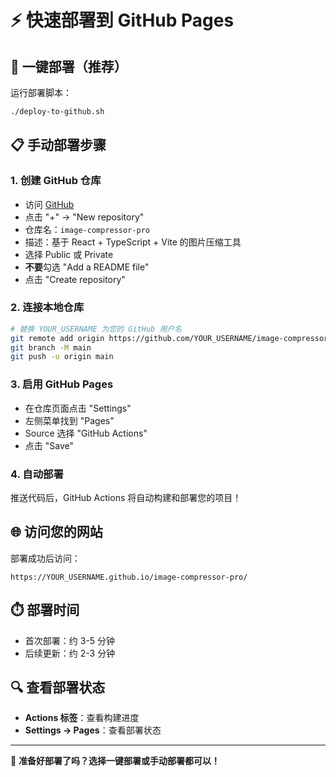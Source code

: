 # ⚡ 快速部署到 GitHub Pages

## 🎯 一键部署（推荐）

运行部署脚本：
```bash
./deploy-to-github.sh
```

## 📋 手动部署步骤

### 1. 创建 GitHub 仓库
- 访问 [GitHub](https://github.com)
- 点击 "+" → "New repository"
- 仓库名：`image-compressor-pro`
- 描述：基于 React + TypeScript + Vite 的图片压缩工具
- 选择 Public 或 Private
- **不要**勾选 "Add a README file"
- 点击 "Create repository"

### 2. 连接本地仓库
```bash
# 替换 YOUR_USERNAME 为您的 GitHub 用户名
git remote add origin https://github.com/YOUR_USERNAME/image-compressor-pro.git
git branch -M main
git push -u origin main
```

### 3. 启用 GitHub Pages
- 在仓库页面点击 "Settings"
- 左侧菜单找到 "Pages"
- Source 选择 "GitHub Actions"
- 点击 "Save"

### 4. 自动部署
推送代码后，GitHub Actions 将自动构建和部署您的项目！

## 🌐 访问您的网站

部署成功后访问：
```
https://YOUR_USERNAME.github.io/image-compressor-pro/
```

## ⏱️ 部署时间
- 首次部署：约 3-5 分钟
- 后续更新：约 2-3 分钟

## 🔍 查看部署状态
- **Actions 标签**：查看构建进度
- **Settings → Pages**：查看部署状态

---

🚀 **准备好部署了吗？选择一键部署或手动部署都可以！** 